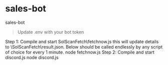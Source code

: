 # sales-bot
sales-bot

> Update .env with your bot token

Step 1: Compile and start SolScanFetch\fetchnow.js this will update details to \SolScanFetch\result.json. Below should be called endlessly by any script of choice for every 1 minute.
node fetchnow.js
Step 2: Compile and start discord.js
node discord.js
